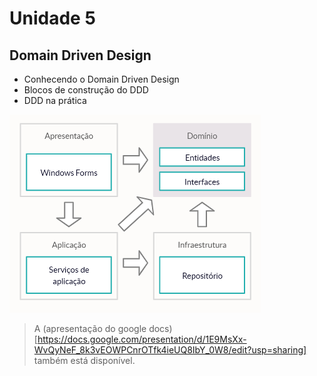 # Unidade 5
## Domain Driven Design 

- Conhecendo o Domain Driven Design  
- Blocos de construção do DDD  
- DDD na prática

![Diagrama DDD](https://raw.githubusercontent.com/unicusteam/curso-dotnet-1/master/unidade-5/Diagrama%20DDD.png)

> A (apresentação do google docs)[https://docs.google.com/presentation/d/1E9MsXx-WvQyNeF_8k3vEOWPCnrOTfk4ieUQ8IbY_0W8/edit?usp=sharing] também está disponível.
